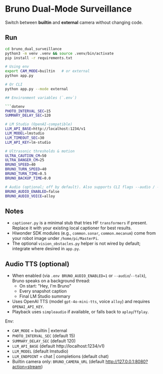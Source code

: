 # Bruno Dual-Mode Surveillance

Switch between **builtin** and **external** camera without changing code.

## Run
```bash
cd bruno_dual_surveillance
python3 -m venv .venv && source .venv/bin/activate
pip install -r requirements.txt

# Using env
export CAM_MODE=builtin   # or external
python app.py

# Or CLI
python app.py --mode external

## Environment variables (`.env`)

```dotenv
PHOTO_INTERVAL_SEC=15
SUMMARY_DELAY_SEC=120

# LM Studio (OpenAI‑compatible)
LLM_API_BASE=http://localhost:1234/v1
LLM_MODEL=lmstudio
LLM_TIMEOUT_SEC=30
LLM_API_KEY=lm-studio

# Ultrasonic thresholds & motion
ULTRA_CAUTION_CM=50
ULTRA_DANGER_CM=25
BRUNO_SPEED=40
BRUNO_TURN_SPEED=40
BRUNO_TURN_TIME=0.5
BRUNO_BACKUP_TIME=0.0

# Audio (optional; off by default). Also supports CLI flags --audio / --talk
BRUNO_AUDIO_ENABLED=false
BRUNO_AUDIO_VOICE=alloy
```

## Notes
- `captioner.py` is a minimal stub that tries HF `transformers` if present. Replace it with your existing local captioner for best results.
- Hiwonder SDK modules (e.g., `common.sonar`, `common.mecanum`) come from your robot image under `/home/pi/MasterPi`.
- The optional `vision_obstacles.py` helper is not wired by default; integrate where desired in `app.py`.

## Audio TTS (optional)
- When enabled (via `.env BRUNO_AUDIO_ENABLED=1` or `--audio`/`--talk`), Bruno speaks on a background thread:
  - On start: "Hey, I'm Bruno"
  - Every snapshot caption
  - Final LM Studio summary
- Uses OpenAI TTS (model `gpt-4o-mini-tts`, voice `alloy`) and requires `OPENAI_API_KEY`.
- Playback uses `simpleaudio` if available, or falls back to `aplay`/`ffplay`.

Env:
- `CAM_MODE` = builtin | external
- `PHOTO_INTERVAL_SEC` (default 15)
- `SUMMARY_DELAY_SEC` (default 120)
- `LLM_API_BASE` (default http://localhost:1234/v1)
- `LLM_MODEL` (default lmstudio)
- `LLM_ENDPOINT` = chat | completions (default chat)
- Builtin camera only: `BRUNO_CAMERA_URL` (default http://127.0.0.1:8080?action=stream)
